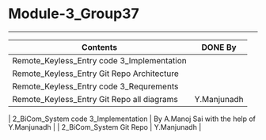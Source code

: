 # Module-3_Group37
---

| Contents | DONE By |
|---|---|
| Remote_Keyless_Entry code 3_Implementation |  |
| Remote_Keyless_Entry Git Repo Architecture |  |
| Remote_Keyless_Entry code 3_Requrements |  |
| Remote_Keyless_Entry Git Repo all diagrams | Y.Manjunadh |

| 2_BiCom_System code 3_Implementation | By A.Manoj Sai with the help of Y.Manjunadh |
| 2_BiCom_System Git Repo | Y.Manjunadh |
